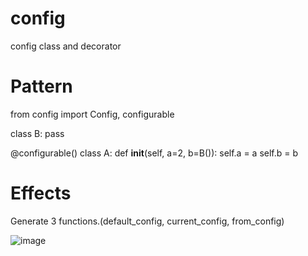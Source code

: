 # config
config class and decorator


# Pattern
from config import Config, configurable

class B:
    pass

@configurable()
class A:
    def __init__(self, a=2, b=B()):
        self.a = a
        self.b = b      
        
        
# Effects
Generate 3 functions.(default_config, current_config, from_config)

![image](https://user-images.githubusercontent.com/16496732/115883411-b5f26000-a488-11eb-8c59-0288ac67ba9c.png)
